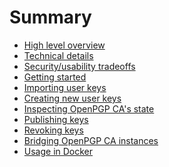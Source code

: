 <!--
SPDX-FileCopyrightText: 2019-2020 Heiko Schaefer <heiko@schaefer.name>
SPDX-License-Identifier: GPL-3.0-or-later
-->

# Summary

- [High level overview](README.md)
- [Technical details](details.md)
- [Security/usability tradeoffs](tradeoffs.md)
- [Getting started](start.md)
- [Importing user keys](keys-import.md)
- [Creating new user keys](keys-create.md)
- [Inspecting OpenPGP CA's state](keys-inspect.md)
- [Publishing keys](keys-publish.md)
- [Revoking keys](keys-revocation.md)
- [Bridging OpenPGP CA instances](bridging.md)
- [Usage in Docker](docker.md)
